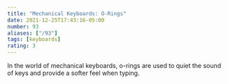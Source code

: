```yaml
---
title: "Mechanical Keyboards: O-Rings"
date: 2021-12-25T17:43:16-05:00
number: 93
aliases: ["/93"]
tags: [keyboards]
rating: 3
---
```


In the world of mechanical keyboards, o-rings are used to quiet the sound of
keys and provide a softer feel when typing.
